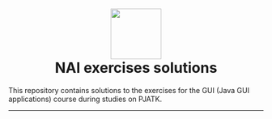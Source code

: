 <h1 align="center">
  <div>
    <img width="100" src="https://raw.githubusercontent.com/MarosLodnipeguh/PJATK/master/logo.png" alt="" />
  </div>
  NAI exercises solutions
</h1>

This repository contains solutions to the exercises for the GUI (Java GUI applications) course during studies on PJATK.

---

